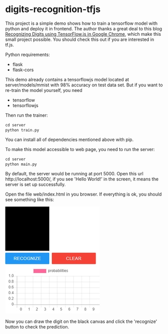 # digits-recognition-tfjs

This project is a simple demo shows how to train a tensorflow model with python and deploy it in frontend. The author thanks a great deal to this blog [Recognizing Digits using TensorFlow.js in Google Chrome](https://gogul09.github.io/software/digit-recognizer-tf-js), which make this small project possible. You should check this out if you are interested in tf.js.

Python requirements:
* flask
* flask-cors

This demo already contains a tensorflowjs model located at server/models/mmist with 98% accuracy on test data set. But if you want to re-train the model yourself, you need
* tensorflow
* tensorflowjs

Then run the trainer:
```
cd server
python train.py
```

You can install all of dependencies mentioned above with pip.

To make this model accessible to web page, you need to run the server:
```
cd server
python main.py
```
By default, the server would be running at port 5000. Open this url http://localhost:5000/, if you see 'Hello World!' in the screen, it means the server is set up successfully.

Open the file web/index.html in you browser. If everything is ok, you should see something like this:

![demo](./demo.png)

Now you can draw the digit on the black canvas and click the 'recognize' button to check the prediction.

